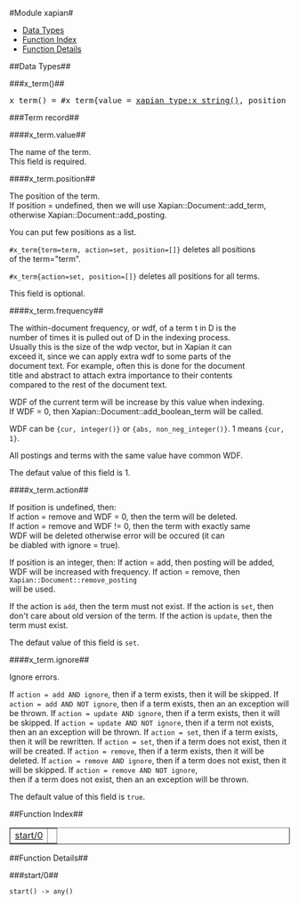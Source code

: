 

#Module xapian#
* [Data Types](#types)
* [Function Index](#index)
* [Function Details](#functions)





<a name="types"></a>

##Data Types##




###<a name="type-x_term">x_term()</a>##



<pre>x_term() = #x_term{value = <a href="xapian_type.md#type-x_string">xapian_type:x_string()</a>, position = <a href="xapian_type.md#type-x_position">xapian_type:x_position()</a> | [<a href="xapian_type.md#type-x_position">xapian_type:x_position()</a>] | undefined, frequency = <a href="xapian_type.md#type-x_term_count">xapian_type:x_term_count()</a>, action = add | set | update | remove, ignore = boolean()}</pre>




###<a name="Term_record">Term record</a>##



####<a name="x_term.value">x_term.value</a>##


  
The name of the term.  
This field is required.




####<a name="x_term.position">x_term.position</a>##


  
The position of the term.  
If position = undefined, then we will use Xapian::Document::add_term,  
otherwise Xapian::Document::add_posting.



You can put few positions as a list.



`#x_term{term=term, action=set, position=[]}` deletes all positions  
of the term="term".



`#x_term{action=set, position=[]}` deletes all positions for all terms.



This field is optional.




####<a name="x_term.frequency">x_term.frequency</a>##


  
The within-document frequency, or wdf, of a term t in D is the  
number of times it is pulled out of D in the indexing process.  
Usually this is the size of the wdp vector, but in Xapian it can  
exceed it, since we can apply extra wdf to some parts of the  
document text. For example, often this is done for the document  
title and abstract to attach extra importance to their contents  
compared to the rest of the document text.



WDF of the current term will be increase by this value when indexing.  
If WDF = 0, then Xapian::Document::add_boolean_term will be called.



WDF can be `{cur, integer()}` or `{abs, non_neg_integer()}`.
1 means `{cur, 1}`.



All postings and terms with the same value have common WDF.



The defaut value of this field is 1.




####<a name="x_term.action">x_term.action</a>##


  
If position is undefined, then:    
If action = remove and WDF = 0, then the term will be deleted.    
If action = remove and WDF != 0, then the term with exactly same         
WDF will be deleted otherwise error will be occured (it can         
be diabled with ignore = true).



If position is an integer, then:
If action = add, then posting will be added, WDF will be increased
with frequency.
If action = remove, then `Xapian::Document::remove_posting`       
will be used.



If the action is `add`, then the term must not exist.
If the action is `set`, then don't care about old version of the term.
If the action is `update`, then the term must exist.



The defaut value of this field is `set`.



####<a name="x_term.ignore">x_term.ignore</a>##


  
Ignore errors.



If `action = add AND ignore`,
then if a term exists, then it will be skipped.
If `action = add AND NOT ignore`,
then if a term exists, then an an exception will be thrown.
If `action = update AND ignore`,
then if a term exists, then it will be skipped.
If `action = update AND NOT ignore`,
then if a term not exists, then an an exception will be thrown.
If `action = set`,
then if a term exists, then it will be rewritten.
If `action = set`,
then if a term does not exist, then it will be created.
If `action = remove`,
then if a term exists, then it will be deleted.
If `action = remove AND ignore`,
then if a term does not exist, then it will be skipped.
If `action = remove AND NOT ignore`,       
then if a term does not exist, then an an exception will be thrown.

The default value of this field is `true`.<a name="index"></a>

##Function Index##


<table width="100%" border="1" cellspacing="0" cellpadding="2" summary="function index"><tr><td valign="top"><a href="#start-0">start/0</a></td><td></td></tr></table>


<a name="functions"></a>

##Function Details##

<a name="start-0"></a>

###start/0##




`start() -> any()`


